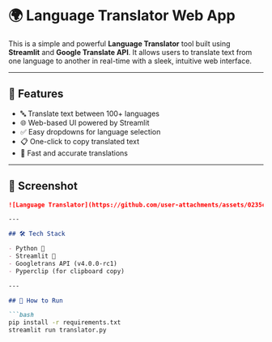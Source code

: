 # 🌍 Language Translator Web App

This is a simple and powerful **Language Translator** tool built using **Streamlit** and **Google Translate API**. It allows users to translate text from one language to another in real-time with a sleek, intuitive web interface.

---

## 🚀 Features

- 🔤 Translate text between 100+ languages
- 🌐 Web-based UI powered by Streamlit
- ✅ Easy dropdowns for language selection
- 📋 One-click to copy translated text
- 💖 Fast and accurate translations

---

## 📸 Screenshot

```markdown
![Language Translator](https://github.com/user-attachments/assets/0235cb00-425b-476f-af86-a90a3bf1417f)

---

## 🛠️ Tech Stack

- Python 🐍  
- Streamlit 🌟  
- Googletrans API (v4.0.0-rc1)  
- Pyperclip (for clipboard copy)  

---

## 🔧 How to Run

```bash
pip install -r requirements.txt
streamlit run translator.py
